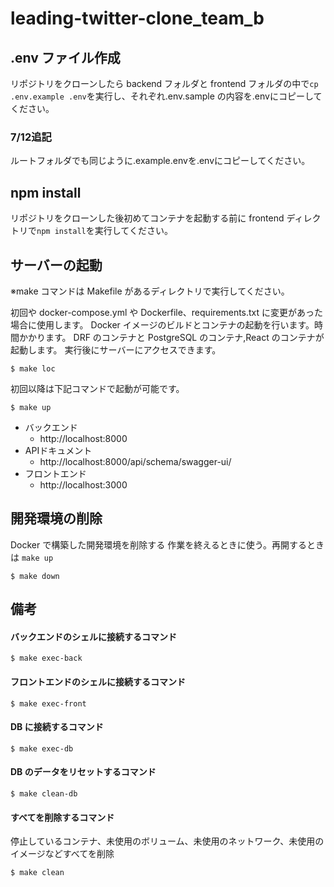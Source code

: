 # leading-twitter-clone_team_b

## .env ファイル作成

リポジトリをクローンしたら backend フォルダと frontend フォルダの中で`cp .env.example .env`を実行し、それぞれ.env.sample の内容を.envにコピーしてください。

### 7/12追記
ルートフォルダでも同じように.example.envを.envにコピーしてください。

## npm install

リポジトリをクローンした後初めてコンテナを起動する前に frontend ディレクトリで`npm install`を実行してください。

## サーバーの起動

※make コマンドは Makefile があるディレクトリで実行してください。

初回や docker-compose.yml や Dockerfile、requirements.txt に変更があった場合に使用します。
Docker イメージのビルドとコンテナの起動を行います。時間かかります。
DRF のコンテナと PostgreSQL のコンテナ,React のコンテナが起動します。
実行後にサーバーにアクセスできます。

```
$ make loc
```

初回以降は下記コマンドで起動が可能です。

```
$ make up
```

- バックエンド
  - http://localhost:8000
- APIドキュメント
  - http://localhost:8000/api/schema/swagger-ui/
- フロントエンド
  - http://localhost:3000

## 開発環境の削除

Docker で構築した開発環境を削除する
作業を終えるときに使う。再開するときは `make up`

```
$ make down
```

## 備考

#### バックエンドのシェルに接続するコマンド

```
$ make exec-back
```

#### フロントエンドのシェルに接続するコマンド

```
$ make exec-front
```

#### DB に接続するコマンド

```
$ make exec-db
```

#### DB のデータをリセットするコマンド

```
$ make clean-db
```

#### すべてを削除するコマンド

停止しているコンテナ、未使用のボリューム、未使用のネットワーク、未使用のイメージなどすべてを削除

```
$ make clean
```
